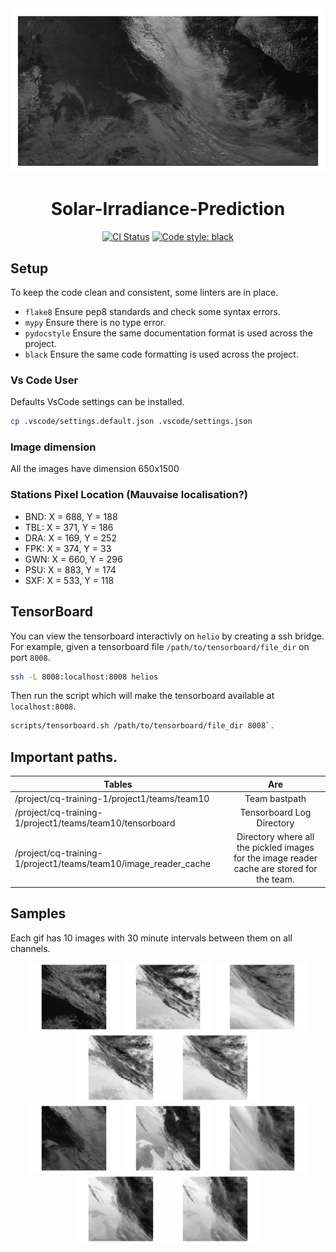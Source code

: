 <div align="center"><img src="./assets/image-3d-big-ch1.gif"></img></div>

<h1 align="center">Solar-Irradiance-Prediction</h1>

<p align="center">
    <a href="https://travis-ci.com/psf/black"><img alt="CI Status" src="https://github.com/nathanielsimard/Solar-Irradiance-Prediction/workflows/CI/badge.svg"></a>
    <a href="https://github.com/psf/black"><img alt="Code style: black" src="https://img.shields.io/badge/code%20style-black-000000.svg"></a>
</p>


## Setup

To keep the code clean and consistent, some linters are in place.

- `flake8` Ensure pep8 standards and check some syntax errors.
- `mypy` Ensure there is no type error.
- `pydocstyle` Ensure the same documentation format is used across the project.
- `black` Ensure the same code formatting is used across the project.

### Vs Code User

Defaults VsCode settings can be installed.

```bash
cp .vscode/settings.default.json .vscode/settings.json
```

### Image dimension
All the images have dimension 650x1500

### Stations Pixel Location (Mauvaise localisation?)
- BND: X = 688, Y = 188
- TBL: X = 371, Y = 186
- DRA: X = 169, Y = 252
- FPK: X = 374, Y = 33
- GWN: X = 660, Y = 296
- PSU: X = 883, Y = 174
- SXF: X = 533, Y = 118

## TensorBoard

You can view the tensorboard interactivly on `helio` by creating a ssh bridge.
For example, given a tensorboard file `/path/to/tensorboard/file_dir` on port `8008`.

```bash
ssh -L 8008:localhost:8008 helios
```
Then run the script which will make the tensorboard available at `localhost:8008`.

```bash
scripts/tensorboard.sh /path/to/tensorboard/file_dir 8008`.
```
## Important paths.
| Tables        | Are           |
| ------------- |:-------------:|
| /project/cq-training-1/project1/teams/team10                   | Team bastpath |
| /project/cq-training-1/project1/teams/team10/tensorboard          | Tensorboard Log Directory      |
| /project/cq-training-1/project1/teams/team10/image_reader_cache  | Directory where all the pickled images for the image reader cache are stored for the team.      |

## Samples

Each gif has 10 images with 30 minute intervals between them on all channels.

<div align="center">
    <img src="./assets/image-3d-1-ch1.gif" style="height:110px"></img>
    <img src="./assets/image-3d-1-ch2.gif" style="height:110px"></img>
    <img src="./assets/image-3d-1-ch3.gif" style="height:110px"></img>
    <img src="./assets/image-3d-1-ch4.gif" style="height:110px"></img>
    <img src="./assets/image-3d-1-ch6.gif" style="height:110px"></img>
</div>

<div align="center">
    <img src="./assets/image-3d-2-ch1.gif" style="height:110px"></img>
    <img src="./assets/image-3d-2-ch2.gif" style="height:110px"></img>
    <img src="./assets/image-3d-2-ch3.gif" style="height:110px"></img>
    <img src="./assets/image-3d-2-ch4.gif" style="height:110px"></img>
    <img src="./assets/image-3d-2-ch6.gif" style="height:110px"></img>
</div>


